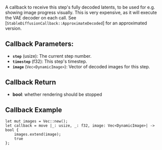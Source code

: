 A callback to receive this step's fully decoded latents, to be used for e.g. showing image progress visually.
This is very expensive, as it will execute the VAE decoder on each call. See
[`StableDiffusionCallback::ApproximateDecoded`] for an approximated version.

## Callback Parameters:

- **`step`** (usize): The current step number.
- **`timestep`** (f32): This step's timestep.
- **`image`** (`Vec<DynamicImage>`): Vector of decoded images for this step.

## Callback Return

- **bool**: whether rendering should be stopped

## Callback Example

```no_run
let mut images = Vec::new();
let callback = move |_: usize, _: f32, image: Vec<DynamicImage>| -> bool {
    images.extend(image);
    true
};
```